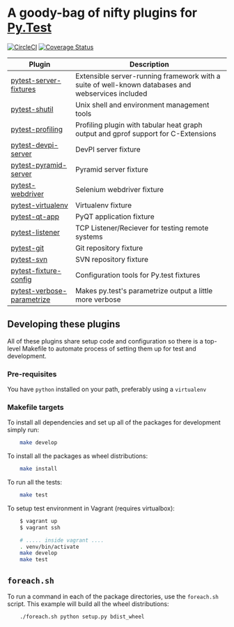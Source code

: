 # A goody-bag of nifty plugins for [Py.Test](https://pytest.org)

[![CircleCI](https://circleci.com/gh/man-group/pytest-plugins/tree/master.svg?style=svg)](https://circleci.com/gh/man-group/pytest-plugins/tree/master)
[![Coverage Status](https://coveralls.io/repos/github/manahl/pytest-plugins/badge.svg?branch=master)](https://coveralls.io/github/manahl/pytest-plugins?branch=master)

Plugin | Description |
------ | ----------- |
| [pytest-server-fixtures](pytest-server-fixtures) |  Extensible server-running framework with a suite of well-known databases and webservices included | 
| [pytest-shutil](pytest-shutil) | Unix shell and environment management tools |
| [pytest-profiling](pytest-profiling) | Profiling plugin with tabular heat graph output and gprof support for C-Extensions | 
| [pytest-devpi-server](pytest-devpi-server) | DevPI server fixture | 
| [pytest-pyramid-server](pytest-pyramid-server) | Pyramid server fixture | 
| [pytest-webdriver](pytest-webdriver) | Selenium webdriver fixture | 
| [pytest-virtualenv](pytest-virtualenv) | Virtualenv fixture | 
| [pytest-qt-app](pytest-qt-app) | PyQT application fixture | 
| [pytest-listener](pytest-listener)  | TCP Listener/Reciever for testing remote systems | 
| [pytest-git](pytest-git) | Git repository fixture | 
| [pytest-svn](pytest-svn) | SVN repository fixture | 
| [pytest-fixture-config](pytest-fixture-config) | Configuration tools for Py.test fixtures |
| [pytest-verbose-parametrize](pytest-verbose-parametrize) | Makes py.test's parametrize output a little more verbose |


## Developing these plugins

All of these plugins share setup code and configuration so there is a top-level Makefile to
automate process of setting them up for test and development.

### Pre-requisites

You have `python` installed on your path, preferably using a `virtualenv`

### Makefile targets

To install all dependencies and set up all of the packages for development simply run:

```bash
    make develop
```

To install all the packages as wheel distributions:

```bash
    make install
```

To run all the tests:

```bash
    make test
```

To setup test environment in Vagrant (requires virtualbox):

```bash
    $ vagrant up
    $ vagrant ssh

    # ..... inside vagrant ....
    . venv/bin/activate
    make develop
    make test
```

## `foreach.sh` 

To run a command in each of the package directories, use the `foreach.sh` script.
This example will build all the wheel distributions:

```bash
    ./foreach.sh python setup.py bdist_wheel
```

